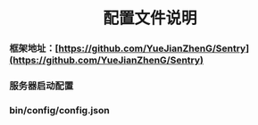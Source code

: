 # <center>配置文件说明<center>
### 框架地址：[https://github.com/YueJianZhenG/Sentry](https://github.com/YueJianZhenG/Sentry)
### 服务器启动配置
### bin/config/config.json